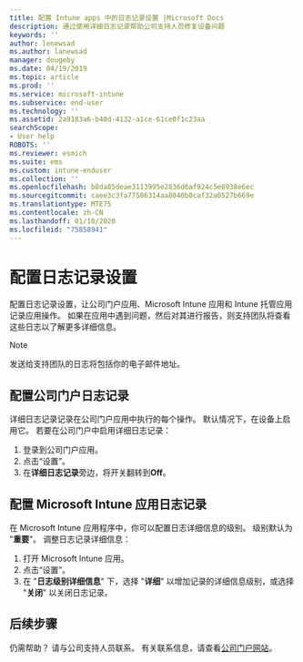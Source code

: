 ```yaml
---
title: 配置 Intune apps 中的日志记录设置 |Microsoft Docs
description: 通过使用详细日志记录帮助公司支持人员修复设备问题
keywords: ''
author: lenewsad
ms.author: lanewsad
manager: dougeby
ms.date: 04/19/2019
ms.topic: article
ms.prod: ''
ms.service: microsoft-intune
ms.subservice: end-user
ms.technology: ''
ms.assetid: 2a9183a6-b40d-4132-a1ce-61ce0f1c23aa
searchScope:
- User help
ROBOTS: ''
ms.reviewer: esmich
ms.suite: ems
ms.custom: intune-enduser
ms.collection: ''
ms.openlocfilehash: b8da85deae3113995e2836d6af924c5e8938e6ec
ms.sourcegitcommit: caee3c3fa77586314aa8040b0caf32a0527b669e
ms.translationtype: MTE75
ms.contentlocale: zh-CN
ms.lasthandoff: 01/10/2020
ms.locfileid: "75858941"
---
```

# <a name="configure-logging-settings"></a>配置日志记录设置

配置日志记录设置，让公司门户应用、Microsoft Intune 应用和 Intune 托管应用记录应用操作。 如果在应用中遇到问题，然后对其进行报告，则支持团队将查看这些日志以了解更多详细信息。 

> [!NOTE]
> 发送给支持团队的日志将包括你的电子邮件地址。  

## <a name="configure-company-portal-logging"></a>配置公司门户日志记录
详细日志记录记录在公司门户应用中执行的每个操作。 默认情况下，在设备上启用它。 若要在公司门户中启用详细日志记录：  

1. 登录到公司门户应用。
2. 点击“设置”。 
3. 在**详细日志记录**旁边，将开关翻转到**Off**。

## <a name="configure-microsoft-intune-app-logging"></a>配置 Microsoft Intune 应用日志记录
在 Microsoft Intune 应用程序中，你可以配置日志详细信息的级别。 级别默认为 "**重要**"。 调整日志记录详细信息：  

1. 打开 Microsoft Intune 应用。  
2. 点击“设置”。   
3. 在 "**日志级别详细信息**" 下，选择 "**详细**" 以增加记录的详细信息级别，或选择 "**关闭**" 以关闭日志记录。  

## <a name="next-steps"></a>后续步骤  

仍需帮助？ 请与公司支持人员联系。 有关联系信息，请查看[公司门户网站](https://go.microsoft.com/fwlink/?linkid=2010980)。  
